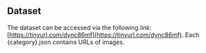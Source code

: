 
## Dataset 

The dataset can be accessed via the following link: [https://tinyurl.com/dync86mf](https://tinyurl.com/dync86mf). Each {category}.json contains URLs of images.  

